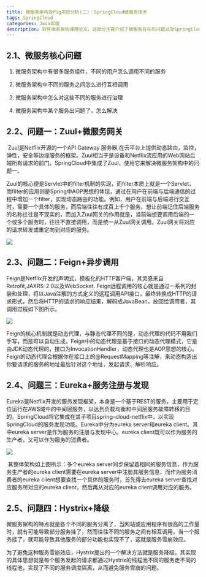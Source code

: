 ```yaml
---
title: 微服务架构及Pig项目分析(二)：SpringCloud微服务技术
tags: SpringCloud
categories: Java后端
description: 软件体系架构课程论文，这部分主要介绍了微服务存在的问题以及SpringCloud是怎么解决这些问题的
---
```


## 2.1、微服务核心问题

1. 微服务架构中有很多服务组件，不同的用户怎么调用不同的服务

2. 微服务架构中不同的服务之间怎么进行互相调用

3. 微服务架构中怎么对这些不同的服务进行治理

4. 微服务架构中某个服务出问题了，怎么解决

## 2.2、问题一：Zuul+微服务网关

​	Zuul是Netflix开源的一个API Gateway 服务器,在云平台上提供动态路由，监控，弹性，安全等边缘服务的框架。Zuul相当于是设备和Netflix流应用的Web网站后端所有请求的前门。SpringCloud中集成了Zuul，使用它来解决微服务架构中的问题一。

​	Zuul的核心便是Servlet中的filter机制的实现，而filter本质上就是一个Servlet，而filter的应用则是Spring中AOP思想的体现，通过在用户在前端与后端通信的过程中增加一个filter，实现动态路由的功能。例如，用户在前端与后端进行交互时，需要一个具体的服务，而后端往往有成百上千个服务，想让前端记住后端服务的名称往往是不现实的，而加入Zuul网关的作用就是，当前端想要调用后端的一个或多个服务时，往往不直接调用，而是统一从Zuul网关调用，Zuul网关将对应的请求转发或重定向到对应的服务。

![](http://fl.ljuuu.com/img/20210317083241.png)

## 2.3、问题二：Feign+异步调用

​	Feign是Netflix开发的声明式，模板化的HTTP客户端，其灵感来自Retrofit,JAXRS-2.0以及WebSocket. Feign远程调用的核心就是通过一系列的封装和处理，将以Java注解的方式定义的远程调用API接口，最终转换成HTTP的请求形式，然后将HTTP的请求的响应结果，解码成JavaBean，放回给调用者，其调用过程如下图所示。

![](http://fl.ljuuu.com/img/20210317083309.png)

​	Feign的核心机制就是动态代理，与静态代理不同的是，动态代理的代码不用我们手写，而是可以自动生成。Feign中的动态代理是基于接口的动态代理模式，它是由JDK动态代理的，接口为InvocationHandler，动态代理也是AOP思想的核心。Feign的动态代理会根据你在接口上的@RequestMapping等注解，来动态构造出你要请求的服务的地址最后针对这个地址，发起请求、解析响应。

## 2.4、问题三：Eureka+服务注册与发现

​	Eureka是Netflix开发的服务发现框架，本身是一个基于REST的服务，主要用于定位运行在AWS域中的中间层服务，以达到负载均衡和中间层服务故障转移的目的。SpringCloud将它集成在其子项目spring-cloud-netflix中，以实现SpringCloud的服务发现功能。Eureka中分为eureka server和eureka client。其中eureka server是作为服务的注册与发现中心。eureka client既可以作为服务的生产者，又可以作为服务的消费者。

![](http://fl.ljuuu.com/img/20210317083340.png)

​	其整体架构如上图所示：多个eureka server同步保留着相同的服务信息，作为服务生产者的eureka client需要在eureka server中注册其服务信息，而作为服务消费者的eureka client想要查找一个具体的服务时，首先得去eureka server查找对应服务所对应的eureka client，然后再从对应的eureka client调用对应的服务。

## 2.5、问题四：Hystrix+降级

​	微服务架构的特点就是各个不同的服务分离了，当网站或应用程序有很高的工作量时，就有可能导致部分服务挂了，然而往往不同的服务之间有相互调用，当一个服务挂了，就可能导致其他服务的部分功能也实现不了，这就是服务雪崩效应。

​	为了避免这种服务雪崩效应，Hystrix提出的一个解决方法就是服务降级。其实现的具体思想就是每个服务发起的请求都通过Hystrix的线程池不同的服务走不同的线程池，实现了不同的服务调度隔离，从而避免服务雪崩的问题。



















